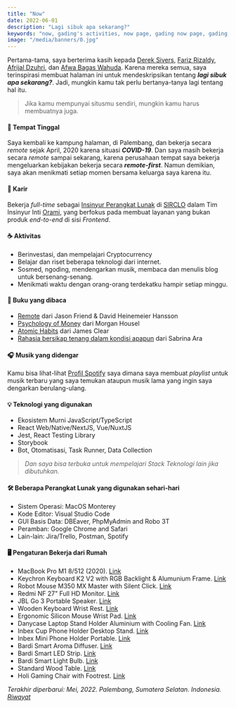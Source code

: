 ```yaml
---
title: "Now"
date: 2022-06-01
description: "Lagi sibuk apa sekarang?"
keywords: "now, gading's activities, now page, gading now page, gading, gading sedang apa, halaman aktivitas"
image: "/media/banners/0.jpg"
---
```


Pertama-tama, saya berterima kasih kepada [Derek Sivers](https://sive.rs/now), [Fariz Rizaldy](https://faultable.dev/now/), [Afrijal Dzuhri](https://afrijaldzuhri.wordpress.com/now), dan [Afwa Bagas Wahuda](https://www.wahudamon.com/now). Karena mereka semua, saya terinspirasi membuat halaman ini untuk mendeskripsikan tentang ***lagi sibuk apa sekarang?***. Jadi, mungkin kamu tak perlu bertanya-tanya lagi tentang hal itu.

> Jika kamu mempunyai situsmu sendiri, mungkin kamu harus membuatnya juga.

#### 🏡 Tempat Tinggal
Saya kembali ke kampung halaman, di Palembang, dan bekerja secara *remote* sejak April, 2020 karena situasi ***COVID-19***. Dan saya masih bekerja secara *remote* sampai sekarang, karena perusahaan tempat saya bekerja mengeluarkan kebijakan bekerja secara ***remote-first***. Namun demikian, saya akan menikmati setiap momen bersama keluarga saya karena itu.

#### 💼 Karir
Bekerja *full-time* sebagai [Insinyur Perangkat Lunak](https://www.google.com/search?q=apa+pekerjaan+software+engineer) di [SIRCLO](https://www.google.com/search?q=sirclo) dalam Tim Insinyur Inti [Orami](https://orami.co.id), yang berfokus pada membuat layanan yang bukan produk *end-to-end* di sisi *Frontend*.

#### ☕️ Aktivitas
- Berinvestasi, dan mempelajari Cryptocurrency
- Belajar dan riset beberapa teknologi dari internet.
- Sosmed, ngoding, mendengarkan musik, membaca dan menulis blog untuk bersenang-senang.
- Menikmati waktu dengan orang-orang terdekatku hampir setiap minggu.

#### 📘 Buku yang dibaca
- [Remote](https://www.google.com/search?q=remote+by+jason+fried) dari Jason Friend & David Heinemeier Hansson
- [Psychology of Money](https://www.google.com/search?q=psychology+of+money+by+morgan+housel) dari Morgan Housel
- [Atomic Habits](https://www.google.com/search?q=atomic+habits+by+james+clear) dari James Clear
- [Rahasia bersikap tenang dalam kondisi apapun](https://www.google.com/search?q=rahasia+bersikap+tenang+dalam+kondisi+apapun+sabrina+ara) dari Sabrina Ara

#### 🎧 Musik yang didengar
Kamu bisa lihat-lihat [Profil Spotify](https://open.spotify.com/user/rdnb62xxj8ga5vevgq1h6cypz) saya dimana saya membuat *playlist* untuk musik terbaru yang saya temukan ataupun musik lama yang ingin saya dengarkan berulang-ulang.

#### 💡 Teknologi yang digunakan
- Ekosistem Murni JavaScript/TypeScript
- React Web/Native/NextJS, Vue/NuxtJS
- Jest, React Testing Library
- Storybook
- Bot, Otomatisasi, Task Runner, Data Collection
> *Dan saya bisa terbuka untuk mempelajari Stack Teknologi lain jika dibutuhkan.*

#### 🛠 Beberapa Perangkat Lunak yang digunakan sehari-hari
- Sistem Operasi: MacOS Monterey
- Kode Editor: Visual Studio Code
- GUI Basis Data: DBEaver, PhpMyAdmin and Robo 3T
- Peramban: Google Chrome and Safari
- Lain-lain: Jira/Trello, Postman, Spotify

#### 🖥 Pengaturan Bekerja dari Rumah
- MacBook Pro M1 8/512 (2020). [Link](https://shopee.co.id/Apple-MacBook-Pro-(13.3-inci-M1-2020)-8GB-RAM-512GB-SSD-Space-Grey-i.241308147.5176302064?sp_atk=3db06e93-1ed2-4045-bf33-249549e4df4c&xptdk=3db06e93-1ed2-4045-bf33-249549e4df4c)
- Keychron Keyboard K2 V2 with RGB Backlight & Alumunium Frame. [Link](https://www.tokopedia.com/ptnmtindo/keychron-k2-v2-hot-swappble-rgb-backlight-aluminum-frame-brown-switch)
- Robot Mouse M350 MX Master with Silent Click. [Link](https://www.tokopedia.com/vivanjkt/mouse-silent-dual-mode-bluetooth-wireless-2-4ghz-robot-m350-mx-master-hitam)
- Redmi NF 27" Full HD Monitor. [Link](https://www.tokopedia.com/minimusinc/monitor-gaming-full-hd-1080p-75hz-ips-27-inch-xiaomi-redmi-6-bulan?src=topads)
- JBL Go 3 Portable Speaker. [Link](https://www.tokopedia.com/jbl-official/jbl-go-3-waterproof-bluetooth-speaker)
- Wooden Keyboard Wrist Rest. [Link](https://www.tokopedia.com/woodnstationery/wood-wrist-rest-75-percent-size-for-keychron-k2-k6-etc-black-white)
- Ergonomic Silicon Mouse Wrist Pad. [Link](https://www.tokopedia.com/raja-banting/soft-silicone-mouse-wrist-pad-anti-slip-anti-bakteri-ergonomic-food-gd-biru)
- Danycase Laptop Stand Holder Aluminium with Cooling Fan. [Link](https://www.tokopedia.com/cauzastore/stand-holder-laptop-adjustable-aluminium-with-cooling-fan)
- Inbex Cup Phone Holder Desktop Stand. [Link](https://www.tokopedia.com/inbexelectronic/inbex-cup-phone-holder-serbaguna-penyangga-360-putar-desktop-stand)
- Inbex Mini Phone Holder Portable. [Link](https://www.tokopedia.com/inbexelectronic/inbex-mini-phone-holder-foldable-lifting-portable-table-stand-black)
- Bardi Smart Aroma Diffuser. [Link](https://www.tokopedia.com/bardistore/bardi-smart-aroma-diffuser)
- Bardi Smart LED Strip. [Link](https://www.tokopedia.com/bardistore/bardi-bundling-led-strip-rgbww-wifi-2m-adaptor-4m)
- Bardi Smart Light Bulb. [Link](https://www.tokopedia.com/bardistore/bardi-smart-light-bulb-rgb-ww-12w-wifi-wireless-iot-home-automation)
- Standard Wood Table. [Link](https://www.tokopedia.com/alfaproofficial/meja-kerja-meja-kantor-meja-belajar-meja-gaming-murah-minimalis-modern-dark?src=topads)
- Holi Gaming Chair with Footrest. [Link](https://www.tokopedia.com/holiofficialstore/holi-kursi-gaming-chair-computer-bangku-gaming-game-murah-hl-502-putih-footrest)

*Terakhir diperbarui: Mei, 2022. Palembang, Sumatera Selatan. Indonesia. [Riwayat](https://github.com/gadingnst/gading.dev/commits/main/src/contents/now/id.md)*
